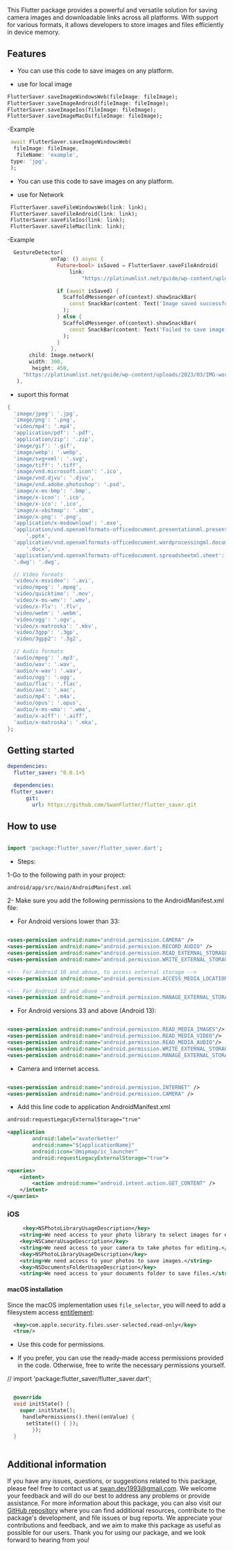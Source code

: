 
This Flutter package provides a powerful and versatile solution for saving camera images and downloadable links across all platforms. With support for various formats, it allows developers to store images and files efficiently in device memory.

## Features

- You can use this code to save images on any platform.

- use for local image

```dart
FlutterSaver.saveImageWindowsWeb(fileImage: fileImage);
FlutterSaver.saveImageAndroid(fileImage: fileImage);
FlutterSaver.saveImageIos(fileImage: fileImage);
FlutterSaver.saveImageMacOs(fileImage: fileImage);

```

-Example

```dart
 await FlutterSaver.saveImageWindowsWeb(
  fileImage: fileImage,
   fileName: 'example',
 type: 'jpg',
 );
```

- You can use this code to save images on any platform.

- use for Network

```dart
 FlutterSaver.saveFileWindowsWeb(link: link);
 FlutterSaver.saveFileAndroid(link: link);
 FlutterSaver.saveFileIos(link: link);
 FlutterSaver.saveFileMac(link: link);
```

-Example

```dart
  GestureDetector(
              onTap: () async {
                Future<bool> isSaved = FlutterSaver.saveFileAndroid(
                    link:
                        "https://platinumlist.net/guide/wp-content/uploads/2023/03/IMG-worlds-of-adventure.webp");

                if (await isSaved) {
                  ScaffoldMessenger.of(context).showSnackBar(
                    const SnackBar(content: Text('Image saved successfully!')),
                  );
                } else {
                  ScaffoldMessenger.of(context).showSnackBar(
                    const SnackBar(content: Text('Failed to save image.')),
                  );
                }
              },
       child: Image.network(
       width: 300,
        height: 450,
     "https://platinumlist.net/guide/wp-content/uploads/2023/03/IMG-worlds-of-adventure.webp"),
   ),
```

- suport this format

```dart
{
  'image/jpeg': '.jpg',
  'image/png': '.png',
  'video/mp4': '.mp4',
  'application/pdf': '.pdf',
  'application/zip': '.zip',
  'image/gif': '.gif',
  'image/webp': '.webp',
  'image/svg+xml': '.svg',
  'image/tiff': '.tiff',
  'image/vnd.microsoft.icon': '.ico',
  'image/vnd.djvu': '.djvu',
  'image/vnd.adobe.photoshop': '.psd',
  'image/x-ms-bmp': '.bmp',
  'image/x-icon': '.ico',
  'image/x-ico': '.ico',
  'image/x-xbitmap': '.xbm',
  'image/x-png': '.png',
  'application/x-msdownload': '.exe',
  'application/vnd.openxmlformats-officedocument.presentationml.presentation':
      '.pptx',
  'application/vnd.openxmlformats-officedocument.wordprocessingml.document':
      '.docx',
  'application/vnd.openxmlformats-officedocument.spreadsheetml.sheet': '.xlsx',
  '.dwg': '.dwg',

  // Video formats
  'video/x-msvideo': '.avi',
  'video/mpeg': '.mpeg',
  'video/quicktime': '.mov',
  'video/x-ms-wmv': '.wmv',
  'video/x-flv': '.flv',
  'video/webm': '.webm',
  'video/ogg': '.ogv',
  'video/x-matroska': '.mkv',
  'video/3gpp': '.3gp',
  'video/3gpp2': '.3g2',

  // Audio formats
  'audio/mpeg': '.mp3',
  'audio/wav': '.wav',
  'audio/x-wav': '.wav',
  'audio/ogg': '.ogg',
  'audio/flac': '.flac',
  'audio/aac': '.aac',
  'audio/mp4': '.m4a',
  'audio/opus': '.opus',
  'audio/x-ms-wma': '.wma',
  'audio/x-aiff': '.aiff',
  'audio/x-matroska': '.mka',
};
```

## Getting started

```yaml
dependencies:
  flutter_saver: ^0.0.1+5
```

```yaml
  dependencies:
 flutter_saver:
      git:
        url: https://github.com/SwanFlutter/flutter_saver.git
```

## How to use

```dart

import 'package:flutter_saver/flutter_saver.dart';

```


- Steps:

1-Go to the following path in your project:

```path
android/app/src/main/AndroidManifest.xml
```

2- Make sure you add the following permissions to the AndroidManifest.xml file:

- For Android versions lower than 33:

```xml

<uses-permission android:name="android.permission.CAMERA" />
<uses-permission android:name="android.permission.RECORD_AUDIO" />
<uses-permission android:name="android.permission.READ_EXTERNAL_STORAGE" />
<uses-permission android:name="android.permission.WRITE_EXTERNAL_STORAGE" />

<!-- For Android 10 and above, to access external storage -->
<uses-permission android:name="android.permission.ACCESS_MEDIA_LOCATION" />

<!-- For Android 12 and above -->
<uses-permission android:name="android.permission.MANAGE_EXTERNAL_STORAGE" tools:ignore="ScopedStorage"/>


```
- For Android versions 33 and above (Android 13):

```xml

<uses-permission android:name="android.permission.READ_MEDIA_IMAGES"/>
<uses-permission android:name="android.permission.READ_MEDIA_VIDEO"/>
<uses-permission android:name="android.permission.READ_MEDIA_AUDIO"/>
<uses-permission android:name="android.permission.WRITE_EXTERNAL_STORAGE"/>
<uses-permission android:name="android.permission.MANAGE_EXTERNAL_STORAGE"/>

```

- Camera and internet access.

```xml

<uses-permission android:name="android.permission.INTERNET" />
<uses-permission android:name="android.permission.CAMERA" />

```


- Add this line code to application AndroidManifest.xml

```xml
android:requestLegacyExternalStorage="true"
```

```xml
<application
        android:label="avaterbetter"
        android:name="${applicationName}"
        android:icon="@mipmap/ic_launcher"
        android:requestLegacyExternalStorage="true">
```

```xml
<queries>
    <intent>
        <action android:name="android.intent.action.GET_CONTENT" />
    </intent>
</queries>

```

### iOS

```xml
     <key>NSPhotoLibraryUsageDescription</key>
    <string>We need access to your photo library to select images for editing.</string>
    <key>NSCameraUsageDescription</key>
    <string>We need access to your camera to take photos for editing.</string>
    <key>NSPhotoLibraryUsageDescription</key>
    <string>We need access to your photos to save images.</string>
    <key>NSDocumentsFolderUsageDescription</key>
    <string>We need access to your documents folder to save files.</string>
```

#### macOS installation

Since the macOS implementation uses `file_selector`, you will need to
add a filesystem access
[entitlement](https://docs.flutter.dev/platform-integration/macos/building#entitlements-and-the-app-sandbox):
```xml
  <key>com.apple.security.files.user-selected.read-only</key>
  <true/>
```

- Use this code for permissions.

- If you prefer, you can use the ready-made access permissions provided in the code. Otherwise,  free to write the necessary permissions yourself.

// import 'package:flutter_saver/flutter_saver.dart';

```dart

  @override
  void initState() {
    super.initState();
     handlePermissions().then((onValue) {
      setState(() { });
        });
  } 
     
```

## Additional information

If you have any issues, questions, or suggestions related to this package, please feel free to contact us at [swan.dev1993@gmail.com](mailto:swan.dev1993@gmail.com). We welcome your feedback and will do our best to address any problems or provide assistance.
For more information about this package, you can also visit our [GitHub repository](https://github.com/SwanFlutter/flutter_saver) where you can find additional resources, contribute to the package's development, and file issues or bug reports. We appreciate your contributions and feedback, and we aim to make this package as useful as possible for our users.
Thank you for using our package, and we look forward to hearing from you!

